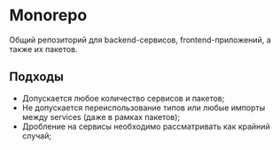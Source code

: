# Monorepo

Общий репозиторий для backend-сервисов, frontend-приложений, а также их пакетов.

## Подходы

- Допускается любое количество сервисов и пакетов;
- Не допускается переиспользование типов или любые импорты между services (даже в рамках пакетов);
- Дробление на сервисы необходимо рассматривать как крайний случай;
